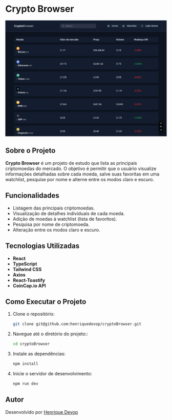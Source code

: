 # Crypto Browser

![Preview do Projeto - Tela Inicial](src/assets/preview01.png)


## Sobre o Projeto

**Crypto Browser** é um projeto de estudo que lista as principais criptomoedas do mercado. O objetivo é permitir que o usuário visualize informações detalhadas sobre cada moeda, salve suas favoritas em uma watchlist, pesquise por nome e alterne entre os modos claro e escuro.

## Funcionalidades

- Listagem das principais criptomoedas.
- Visualização de detalhes individuais de cada moeda.
- Adição de moedas à watchlist (lista de favoritos).
- Pesquisa por nome de criptomoeda.
- Alteração entre os modos claro e escuro.

## Tecnologias Utilizadas

- **React**  
- **TypeScript**  
- **Tailwind CSS**  
- **Axios**  
- **React-Toastify**  
- **CoinCap.io API**  

## Como Executar o Projeto

1. Clone o repositório:  
   ```bash
   git clone git@github.com:henriquedevop/cryptoBrowser.git
   ```
2. Navegue até o diretório do projeto::  
   ```bash
   cd cryptoBrowser
   ```
3. Instale as dependências:  
   ```bash
   npm install
   ```
4. Inicie o servidor de desenvolvimento:  
   ```bash
   npm run dev
   ```
## Autor
Desenvolvido por [Henrique Devop](https://github.com/henriquedevop)